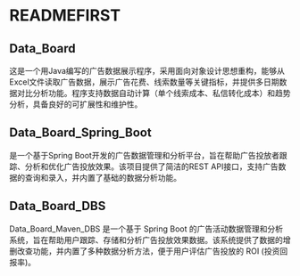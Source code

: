 # READMEFIRST
## Data_Board
这是一个用Java编写的广告数据展示程序，采用面向对象设计思想重构，能够从Excel文件读取广告数据，展示广告花费、线索数量等关键指标，并提供多日期数据对比分析功能。程序支持数据自动计算（单个线索成本、私信转化成本）和趋势分析，具备良好的可扩展性和维护性。
## Data_Board_Spring_Boot
是一个基于Spring Boot开发的广告数据管理和分析平台，旨在帮助广告投放者跟踪、分析和优化广告投放效果。该项目提供了简洁的REST API接口，支持广告数据的查询和录入，并内置了基础的数据分析功能。
## Data_Board_DBS
Data_Board_Maven_DBS 是一个基于 Spring Boot 的广告活动数据管理和分析系统，旨在帮助用户跟踪、存储和分析广告投放效果数据。该系统提供了数据的增删改查功能，并内置了多种数据分析方法，便于用户评估广告投放的 ROI (投资回报率)。
